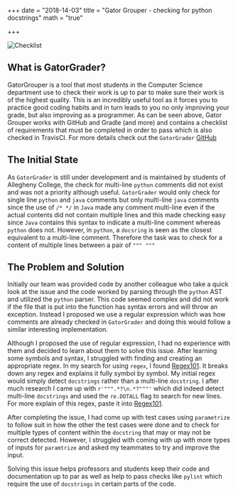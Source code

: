 +++
date = "2018-14-03"
title = "Gator Grouper - checking for python docstrings"
math = "true"

+++


![Checklist](/images/gatorgrader.png)

## What is GatorGrader?

GatorGrouper is a tool that most students in the Computer Science department use to check their work is up to par to make sure their work is of the highest quality. This is an incredibly useful tool as it forces you to practice good coding habits and in turn leads to you no only improving your grade, but also improving as a programmer. As can be seen above, Gator Grouper works with GitHub and Gradle (and more) and contains a checklist of requirements that must be completed in order to pass which is also checked in TravisCI. For more details check out the `GatorGrader` [GitHub](https://github.com/GatorEducator/gatorgrader)

## The Initial State

As `GatorGrader` is still under development and is maintained by students of Allegheny College, the check for multi-line `python` comments did not exist and was not a priority although useful. `GatorGrader` would only check for single line `python` and `java` comments but only multi-line `java` comments since the use of `/* */` in `Java` made any comment multi-line even if the actual contents did not contain multiple lines and this made checking easy since `Java` contains this syntax to indicate a multi-line comment whereas `python` does not. However, in `python`, a `docsring` is seen as the closest equivalent to a multi-line comment. Therefore the task was to check for a content of multiple lines between a
pair of `""" """`

## The Problem and Solution

Initially our team was provided code by another colleague who take a quick look at the issue and the code worked by parsing through the `python` AST and utilized the `python` parser. This code seemed complex and did not work if the file that is put into the function has syntax errors and will throw an exception. Instead I proposed we use a regular expression which was how comments are already checked in `GatorGrader` and doing
this would follow a similar interesting implementation.

Although I proposed the use of regular expression, I had no experience with them and decided to learn about them to solve this issue. After learning some symbols and syntax, I struggled with finding and creating an appropriate regex. In my search for using `regex`, I found [Regex101](https://regex101.com/). It breaks down any regex and explains it fully symbol by symbol. My initial regex would simply detect `docstrings` rather than a multi-line `docstring`. I after much research I came up with `r'""".*?\n.*?"""'` which did indeed detect multi-line `docstrings` and used the `re.DOTALL` flag to search for new lines. For more explain of this regex, paste it into [Regex101](https://regex101.com/).

After completing the issue, I had come up with test cases using `parametrize` to follow suit in how
the other the test cases were done and to check for multiple types of content within the `docstring` that
may or may not be correct detected. However, I struggled with coming with up with more types of inputs for
`paramtrize` and asked my teammates to try and improve the input.

Solving this issue helps professors and students keep their code and documentation up to par as well as
help to pass checks like `pylint` which require the use of `docstrings` in certain parts of the code.




<!-- # h1 Heading
## h2 Heading
### h3 Heading
#### h4 Heading
##### h5 Heading
###### h6 Heading


---

**This is bold text**

__This is bold text__

*This is italic text*

_This is italic text_

~~Deleted text~~

This is text with inline math $\sum_{n=1}^{\infty} 2^{-n} = 1$ and with math blocks:

$$
\sum_{n=1}^{\infty} 2^{-n} = 1
$$

| Heading | Another heading |
| :----:  | :-------------: |
|  text   |      text       |
|  text   |      text       |
|  text   |      text       |

> Block quotes are
> written like so.
>
> They can span multiple paragraphs,
> if you like.

Some text, and some `code` and then a nice plain [link with title](https://github.com/davidhampgonsalves/davidhampgonsalves.com-hugo "title text!").

and then

+ Create a list by starting a line with `+`, `-`, or `*`
+ Sub-lists are made by indenting 2 spaces:
  - Marker character change forces new list start:
    * Ac tristique libero volutpat at
+ Very easy!

vs.

1. Lorem ipsum dolor sit amet
2. Consectetur adipiscing elit
3. Integer molestie lorem at massa

## Code

Inline `code`

``` js
var foo = function (bar) {
  return bar++;
};

console.log(foo(5));
``` -->
